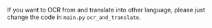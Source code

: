 If you want to OCR from and translate into other language, please just change the code in `main.py` `ocr_and_translate`.
